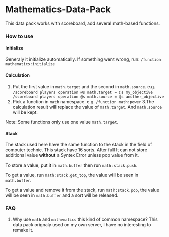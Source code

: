 # Mathematics-Data-Pack

This data pack works with scoreboard, add several math-based functions. 

### How to use

#### Initialize

Generaly it initialize automatically. If something went wrong, run:
`/function mathematics:initialize`

#### Calculation

1. Put the first value in `math.target` and the second in `math.source`. e.g.
`/scoreboard players operation @s math.target = @s my_objective
/scoreboard players operation @s math.source = @s another_objective`
2. Pick a function in `math` namespace. e.g.
`/function math:power`
3.The calculation result will replace the value of `math.target`. And `math.source` will be kept.

Note: Some functions only use one value `math.target`.

#### Stack

The stack used here have the same function to the stack in the field of computer technic. This stack have 16 sorts. After full It can not store additional value **without** a Syntex Error unless pop value from it.

To store a value, put it in `math.buffer` then run `math:stack.push`.

To get a value, run `math:stack.get_top`, the value will be seen in `math.buffer`.

To get a value and remove it from the stack, run `math:stack.pop`, the value will be seen in `math.buffer` and a sort will be released.

### FAQ
1. Why use `math` and `mathematics` this kind of common namespace?
This data pack orignaly used on my own server, I have no interesting to remake it.
